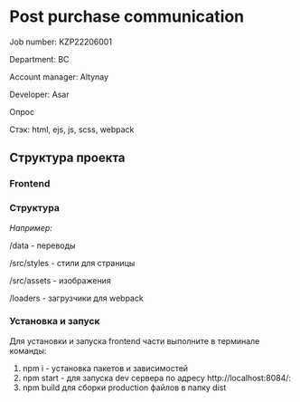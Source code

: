 # Post purchase communication

Job number: KZP22206001

Department: BC

Account manager: Altynay

Developer: Asar

Опрос

Стэк: html, ejs, js, scss, webpack

## Структура проекта

### Frontend

### Структура

*Например:*

/data - переводы

/src/styles - стили для страницы

/src/assets - изображения

/loaders - загрузчики для webpack

### Установка и запуск

Для установки и запуска frontend части выполните в терминале команды:

1. npm i - установка пакетов и зависимостей
2. npm start - для запуска dev сервера по адресу http://localhost:8084/:
3. npm build для сборки production файлов в папку dist